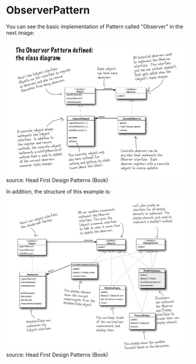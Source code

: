 # ObserverPattern
You can see the basic implementation of Pattern called "Observer" in the next image:

![observer pattern](images/observerTheory.JPG?raw=true)
source: Head First Design Patterns (Book)

In addition, the structure of this example is: 

![observer pattern example](images/observerImplementation.JPG?raw=true)
source: Head First Design Patterns (Book)